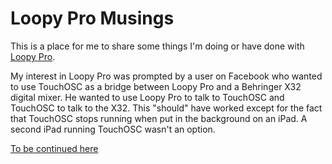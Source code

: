# Loopy Pro Musings

This is a place for me to share some things I'm doing or have done with [Loopy Pro](https://loopypro.com/).

My interest in Loopy Pro was prompted by a user on Facebook who wanted to use TouchOSC as a bridge between Loopy Pro and a Behringer X32 digital mixer. He wanted to use Loopy Pro to talk to TouchOSC and TouchOSC to talk to the X32. This "should" have worked except for the fact that TouchOSC stops running when put in the background on an iPad. A second iPad running TouchOSC wasn't an option.

[To be continued here](./X32_XR18)
